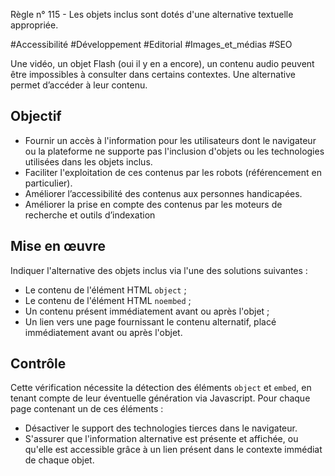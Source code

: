 
Règle n° 115  - Les objets inclus sont dotés d'une alternative textuelle appropriée.

#Accessibilité #Développement #Editorial #Images_et_médias #SEO

Une vidéo, un objet Flash (oui il y en a encore), un contenu audio peuvent être impossibles à consulter dans certains contextes. Une alternative permet d’accéder à leur contenu.

Objectif
--------

*   Fournir un accès à l'information pour les utilisateurs dont le navigateur ou la plateforme ne supporte pas l'inclusion d'objets ou les technologies utilisées dans les objets inclus.
*   Faciliter l'exploitation de ces contenus par les robots (référencement en particulier).
*   Améliorer l’accessibilité des contenus aux personnes handicapées.
*   Améliorer la prise en compte des contenus par les moteurs de recherche et outils d’indexation

Mise en œuvre
-------------

Indiquer l'alternative des objets inclus via l'une des solutions suivantes :

*   Le contenu de l'élément HTML `object` ;
*   Le contenu de l'élément HTML `noembed` ;
*   Un contenu présent immédiatement avant ou après l'objet ;
*   Un lien vers une page fournissant le contenu alternatif, placé immédiatement avant ou après l'objet.

Contrôle
--------

Cette vérification nécessite la détection des éléments `object` et `embed`, en tenant compte de leur éventuelle génération via Javascript. Pour chaque page contenant un de ces éléments :

*   Désactiver le support des technologies tierces dans le navigateur.
*   S'assurer que l'information alternative est présente et affichée, ou qu'elle est accessible grâce à un lien présent dans le contexte immédiat de chaque objet.
